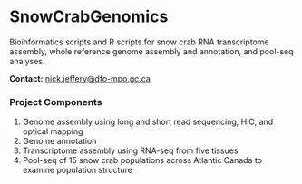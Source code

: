 # SnowCrabGenomics
Bioinformatics scripts and R scripts for snow crab RNA transcriptome assembly, whole reference genome assembly and annotation, and pool-seq analyses. 

__Contact:__      nick.jeffery@dfo-mpo.gc.ca

### Project Components
1. Genome assembly using long and short read sequencing, HiC, and optical mapping
2. Genome annotation
3. Transcriptome assembly using RNA-seq from five tissues
4. Pool-seq of 15 snow crab populations across Atlantic Canada to examine population structure

